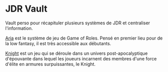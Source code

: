 # JDR Vault
Vault perso pour récapituler plusieurs systèmes de JDR et centraliser l'information.

[Aria](./Aria) est le système de jeu de Game of Roles. Pensé en premier lieu pour de la low fantasy, il est très accessible aux débutants.

[Knight](./Knight) est un jeu qui se déroule dans un univers post-apocalyptique d'épouvante dans lequel les joueurs incarnent des membres d'une force d'élite en armures surpuissantes, le Knight.